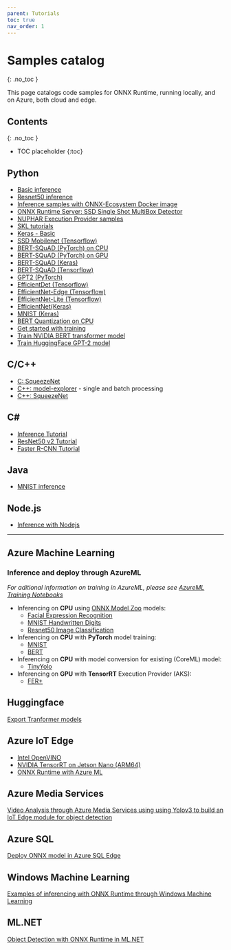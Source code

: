 ```yaml
---
parent: Tutorials
toc: true
nav_order: 1
---
```


# Samples catalog
{: .no_toc }

This page catalogs code samples for ONNX Runtime, running locally, and on Azure, both cloud and edge.  

## Contents
{: .no_toc }

* TOC placeholder
{:toc}

## Python

* [Basic inference](https://microsoft.github.io/onnxruntime/python/tutorial.html)
* [Resnet50 inference](https://github.com/onnx/onnx-docker/blob/master/onnx-ecosystem/inference_demos/resnet50_modelzoo_onnxruntime_inference.ipynb)
* [Inference samples with ONNX-Ecosystem Docker image](https://github.com/onnx/onnx-docker/tree/master/onnx-ecosystem/inference_demos)
* [ONNX Runtime Server: SSD Single Shot MultiBox Detector](https://github.com/onnx/tutorials/blob/master/tutorials/OnnxRuntimeServerSSDModel.ipynb)
* [NUPHAR Execution Provider samples](https://github.com/microsoft/onnxruntime/tree/master/docs/python/notebooks/onnxruntime-nuphar-tutorial.ipynb)
* [SKL tutorials](http://onnx.ai/sklearn-onnx/index_tutorial.html)
* [Keras - Basic](https://microsoft.github.io/onnxruntime/python/auto_examples/plot_dl_keras.html#sphx-glr-auto-examples-plot-dl-keras-py)
* [SSD Mobilenet (Tensorflow)](https://github.com/onnx/tensorflow-onnx/blob/master/tutorials/ConvertingSSDMobilenetToONNX.ipynb)
* [BERT-SQuAD (PyTorch) on CPU](https://github.com/microsoft/onnxruntime/tree/master/onnxruntime/python/tools/transformers/notebooks/PyTorch_Bert-Squad_OnnxRuntime_CPU.ipynb)
* [BERT-SQuAD (PyTorch) on GPU](https://github.com/microsoft/onnxruntime/tree/master/onnxruntime/python/tools/transformers/notebooks/PyTorch_Bert-Squad_OnnxRuntime_GPU.ipynb)
* [BERT-SQuAD (Keras)](https://github.com/microsoft/onnxruntime/tree/master/onnxruntime/python/tools/transformers/notebooks/Tensorflow_Keras_Bert-Squad_OnnxRuntime_CPU.ipynb)
* [BERT-SQuAD (Tensorflow)](https://github.com/onnx/tensorflow-onnx/blob/master/tutorials/BertTutorial.ipynb)
* [GPT2 (PyTorch)](https://github.com/microsoft/onnxruntime/tree/master/onnxruntime/python/tools/transformers/notebooks/Inference_GPT2_with_OnnxRuntime_on_CPU.ipynb)
* [EfficientDet (Tensorflow)](https://github.com/onnx/tensorflow-onnx/blob/master/tutorials/efficientdet.ipynb)
* [EfficientNet-Edge (Tensorflow)](https://github.com/onnx/tensorflow-onnx/blob/master/tutorials/efficientnet-edge.ipynb)
* [EfficientNet-Lite (Tensorflow)](https://github.com/onnx/tensorflow-onnx/blob/master/tutorials/efficientnet-lite.ipynb)
* [EfficientNet(Keras)](https://github.com/onnx/keras-onnx/blob/master/tutorial/TensorFlow_Keras_EfficientNet.ipynb)
* [MNIST (Keras)](https://github.com/onnx/keras-onnx/blob/master/tutorial/TensorFlow_Keras_MNIST.ipynb)
* [BERT Quantization on CPU](https://github.com/microsoft/onnxruntime/tree/master/onnxruntime/python/tools/quantization/notebooks/Bert-GLUE_OnnxRuntime_quantization.ipynb)
* [Get started with training](https://github.com/microsoft/onnxruntime-training-examples/tree/master/getting-started)
* [Train NVIDIA BERT transformer model](https://github.com/microsoft/onnxruntime-training-examples/tree/master/nvidia-bert)
* [Train HuggingFace GPT-2 model](https://github.com/microsoft/onnxruntime-training-examples/tree/master/huggingface-gpt2)

## C/C++

* [C: SqueezeNet](https://github.com/microsoft/onnxruntime/tree/master/csharp/test/Microsoft.ML.OnnxRuntime.EndToEndTests.Capi/C_Api_Sample.cpp)
* [C++: model-explorer](https://github.com/microsoft/onnxruntime/tree/master/samples/c_cxx/model-explorer) - single and batch processing
* [C++: SqueezeNet](https://github.com/microsoft/onnxruntime/tree/master/csharp/test/Microsoft.ML.OnnxRuntime.EndToEndTests.Capi/CXX_Api_Sample.cpp)

## C#

* [Inference Tutorial](resnet50_csharp.md)
* [ResNet50 v2 Tutorial](https://github.com/microsoft/onnxruntime/tree/master/csharp/sample/Microsoft.ML.OnnxRuntime.ResNet50v2Sample)
* [Faster R-CNN Tutorial](https://github.com/microsoft/onnxruntime/tree/master/csharp/sample/Microsoft.ML.OnnxRuntime.FasterRcnnSample)

## Java

* [MNIST inference](https://github.com/microsoft/onnxruntime/tree/master/java/src/test/java/sample/ScoreMNIST.java)

## Node.js

* [Inference with Nodejs](https://github.com/microsoft/onnxruntime/tree/master/samples/nodejs)

---

## Azure Machine Learning

### Inference and deploy through AzureML

*For aditional information on training in AzureML, please see [AzureML Training Notebooks](https://github.com/Azure/MachineLearningNotebooks/tree/master/how-to-use-azureml/training)*

* Inferencing on **CPU** using [ONNX Model Zoo](https://github.com/onnx/models) models: 
  * [Facial Expression Recognition](https://github.com/Azure/MachineLearningNotebooks/blob/master/how-to-use-azureml/deployment/onnx/onnx-inference-facial-expression-recognition-deploy.ipynb) 
  * [MNIST Handwritten Digits](https://github.com/Azure/MachineLearningNotebooks/blob/master/how-to-use-azureml/deployment/onnx/onnx-inference-mnist-deploy.ipynb)
  * [Resnet50 Image Classification](https://github.com/Azure/MachineLearningNotebooks/blob/master/how-to-use-azureml/deployment/onnx/onnx-modelzoo-aml-deploy-resnet50.ipynb)
* Inferencing on **CPU** with **PyTorch** model training:
  * [MNIST](https://github.com/Azure/MachineLearningNotebooks/blob/master/how-to-use-azureml/deployment/onnx/onnx-train-pytorch-aml-deploy-mnist.ipynb)
  * [BERT](https://github.com/microsoft/onnxruntime/tree/master/onnxruntime/python/tools/transformers/notebooks/Inference_Bert_with_OnnxRuntime_on_AzureML.ipynb)
* Inferencing on **CPU** with model conversion for existing (CoreML) model:
  * [TinyYolo](https://github.com/Azure/MachineLearningNotebooks/blob/master/how-to-use-azureml/deployment/onnx/onnx-convert-aml-deploy-tinyyolo.ipynb)
* Inferencing on **GPU** with **TensorRT** Execution Provider (AKS):
  * [FER+](https://github.com/microsoft/onnxruntime/tree/master/docs/python/notebooks/onnx-inference-byoc-gpu-cpu-aks.ipynb)

## Huggingface

[Export Tranformer models](https://github.com/huggingface/transformers/blob/master/notebooks/04-onnx-export.ipynb)

## Azure IoT Edge

* [Intel OpenVINO](http://aka.ms/onnxruntime-openvino)
* [NVIDIA TensorRT on Jetson Nano (ARM64)](http://aka.ms/onnxruntime-arm64)
* [ONNX Runtime with Azure ML](https://github.com/Azure-Samples/onnxruntime-iot-edge/blob/master/AzureML-OpenVINO/README.md)
  
## Azure Media Services

[Video Analysis through Azure Media Services using using Yolov3 to build an IoT Edge module for object detection](https://github.com/Azure/live-video-analytics/tree/master/utilities/video-analysis/yolov3-onnx)

## Azure SQL

[Deploy ONNX model in Azure SQL Edge](https://docs.microsoft.com/en-us/azure/azure-sql-edge/deploy-onnx)

## Windows Machine Learning

[Examples of inferencing with ONNX Runtime through Windows Machine Learning](https://docs.microsoft.com/en-us/windows/ai/windows-ml/tools-and-samples#samples)
  
## ML.NET

[Object Detection with ONNX Runtime in ML.NET](https://docs.microsoft.com/en-us/dotnet/machine-learning/tutorials/object-detection-onnx)
